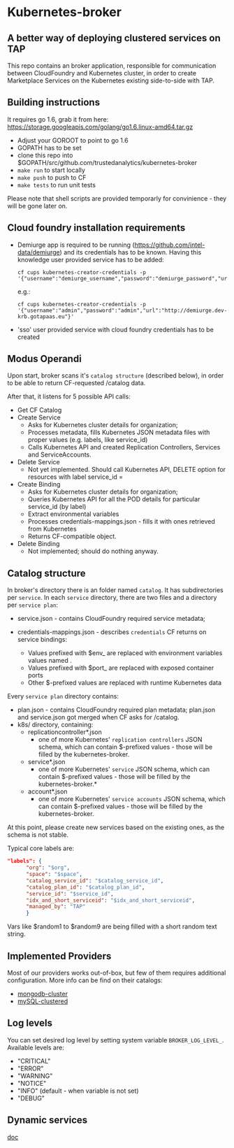 # Kubernetes-broker

## A better way of deploying clustered services on TAP

This repo contains an broker application, responsible for communication between CloudFoundry and Kubernetes cluster, in order to create Marketplace Services on the Kubernetes existing side-to-side with TAP.



## Building instructions

It requires go 1.6, grab it from here: https://storage.googleapis.com/golang/go1.6.linux-amd64.tar.gz

* Adjust your GOROOT to point to go 1.6
* GOPATH has to be set
* clone this repo into $GOPATH/src/github.com/trustedanalytics/kubernetes-broker
* `make run` to start locally
* `make push` to push to CF
* `make tests` to run unit tests

Please note that shell scripts are provided temporarly for convinience - they will be gone later on.

## Cloud foundry installation requirements
* Demiurge app is required to be running (https://github.com/intel-data/demiurge) and its credentials has to be known.
Having this knowledge user provided service has to be added:

    ```
    cf cups kubernetes-creator-credentials -p '{"username":"demiurge_username","password":"demiurge_password","url":"demiurge_URL"}'
    ```

    e.g.:

     ```
    cf cups kubernetes-creator-credentials -p  '{"username":"admin","password":"admin","url":"http://demiurge.dev-krb.gotapaas.eu"}'
    ```
* 'sso' user provided service with cloud foundry credentials has to be created

## Modus Operandi

Upon start, broker scans it's `catalog structure` (described below), in order to be able to return CF-requested /catalog data.

After that, it listens for 5 possible API calls:

* Get CF Catalog
* Create Service
  * Asks for Kubernetes cluster details for organization;
  * Processes metadata, fills Kubernetes JSON metadata files with proper values (e.g. labels, like service_id)
  * Calls Kubernetes API and created Replication Controllers, Services and ServiceAccounts.
* Delete Service
  * Not yet implemented. Should call Kubernetes API, DELETE option for resources with label service_id = <svc id to delete>
* Create Binding
  * Asks for Kubernetes cluster details for organization;
  * Queries Kubernetes API for all the POD details for particular service_id (by label)
  * Extract environmental variables
  * Processes credentials-mappings.json - fills it with ones retrieved from Kubernetes
  * Returns CF-compatible object.
* Delete Binding
  * Not implemented; should do nothing anyway.

## Catalog structure

In broker's directory there is an folder named `catalog`. It has subdirectories per `service`.
In each `service` directory, there are two files and a directory per `service plan`:

* service.json - contains CloudFoundry required service metadata;
* credentials-mappings.json - describes `credentials` CF returns on service bindings:

  * Values prefixed with $env_<somename> are replaced with environment variables values named <somename>.
  * Values prefixed with $port_<int> are replaced with exposed container ports <int>
  * Other $-prefixed values are replaced with runtime Kubernetes data

Every `service plan` directory contains:

* plan.json - contains CloudFoundry required plan metadata; plan.json and service.json got merged when CF asks for /catalog.
* k8s/ directory, containing:
  * replicationcontroller*.json
    * one of more Kubernetes' `replication controllers` JSON schema, which can contain $-prefixed values - those will be filled by the kubernetes-broker.
  * service*.json
      * one of more Kubernetes' `service` JSON schema, which can contain $-prefixed values - those will be filled by the kubernetes-broker.*
  * account*.json
      * one of more Kubernetes' `service accounts` JSON schema, which can contain $-prefixed values - those will be filled by the kubernetes-broker.

At this point, please create new services based on the existing ones, as the schema is not stable.

Typical core labels are:

```json
"labels": {
      "org": "$org",
      "space": "$space",
      "catalog_service_id": "$catalog_service_id",
      "catalog_plan_id": "$catalog_plan_id",
      "service_id": "$service_id",
      "idx_and_short_serviceid": "$idx_and_short_serviceid",
      "managed_by": "TAP"
      }
```

Vars like $random1 to $random9 are being filled with a short random text string.

## Implemented Providers

Most of our providers works out-of-box, but few of them requires additional configuration.
More info can be find on their catalogs:
* [mongodb-cluster](catalogData/mongodb-cluster/README.md)
* [mySQL-clustered](catalogData/mysql56-clustered/README.md)

## Log levels

You can set desired log level by setting system variable `BROKER_LOG_LEVEL_`. Available levels are:
* "CRITICAL"
* "ERROR"
* "WARNING"
* "NOTICE"
* "INFO" (default - when variable is not set)
* "DEBUG"

## Dynamic services

[doc](catalog/README.md)